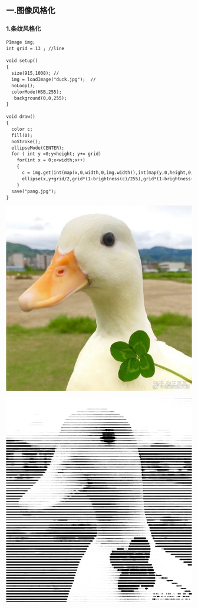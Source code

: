 ## 一.图像风格化


### 1.条纹风格化


```markdown
PImage img;
int grid = 13 ; //line

void setup()
{
  size(915,1008); //
  img = loadImage("duck.jpg");  //
  noLoop();
  colorMode(HSB,255);
   background(0,0,255);
}

void draw()
{
  color c;
  fill(0);
  noStroke();
  ellipseMode(CENTER);
  for ( int y =0;y<height; y+= grid)
    for(int x = 0;x<width;x++)
    {
      c = img.get(int(map(x,0,width,0,img.width)),int(map(y,0,height,0,img.height)));
      ellipse(x,y+grid/2,grid*(1-brightness(c)/255),grid*(1-brightness(c)/255));
    }   
  save("pang.jpg");
}


```
![Image](https://github.com/akadiao/akadiao.github.com/blob/main/duck.jpg)

![Image](https://github.com/akadiao/akadiao.github.com/blob/main/pang.jpg?raw=true)


















